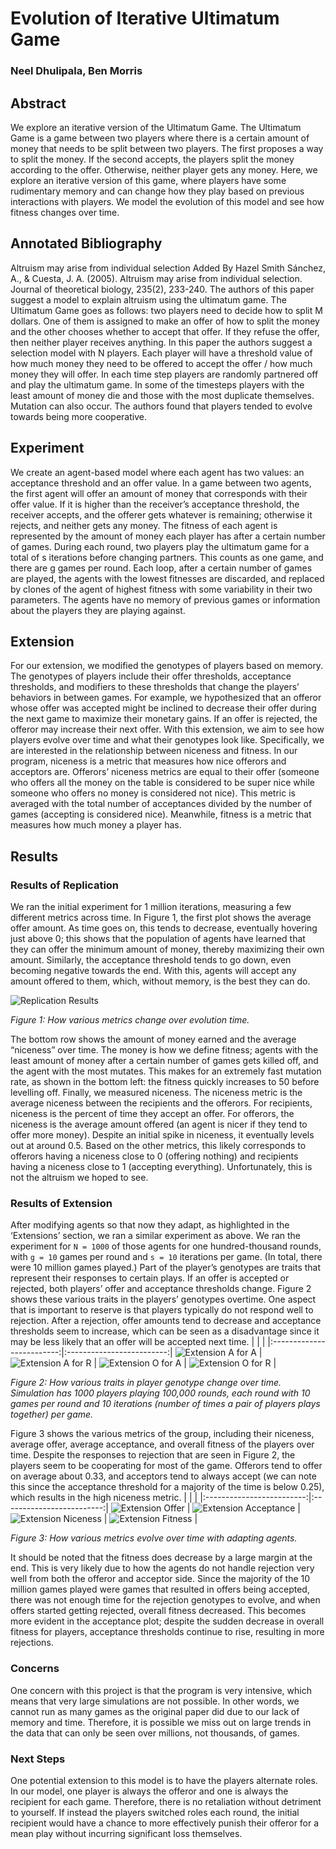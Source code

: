 # Evolution of Iterative Ultimatum Game

### Neel Dhulipala, Ben Morris

## Abstract

We explore an iterative version of the Ultimatum Game. The Ultimatum Game is a game between two players where there is a certain amount of money that needs to be split between two players. The first proposes a way to split the money. If the second accepts, the players split the money according to the offer. Otherwise, neither player gets any money. Here, we explore an iterative version of this game, where players have some rudimentary memory and can change how they play based on previous interactions with players. We model the evolution of this model and see how fitness changes over time.

## Annotated Bibliography

Altruism may arise from individual selection
Added By Hazel Smith
Sánchez, A., & Cuesta, J. A. (2005). Altruism may arise from individual selection. Journal of theoretical biology, 235(2), 233-240.
The authors of this paper suggest a model to explain altruism using the ultimatum game. The Ultimatum Game goes as follows: two players need to decide how to split M dollars. One of them is assigned to make an offer of how to split the money and the other chooses whether to accept that offer. If they refuse the offer, then neither player receives anything. In this paper the authors suggest a selection model with N players. Each player will have a threshold value of how much money they need to be offered to accept the offer / how much money they will offer. In each time step players are randomly partnered off and play the ultimatum game. In some of the timesteps players with the least amount of money die and those with the most duplicate themselves. Mutation can also occur. The authors found that players tended to evolve towards being more cooperative.
## Experiment
We create an agent-based model where each agent has two values: an acceptance threshold and an offer value. In a game between two agents, the first agent will offer an amount of money that corresponds with their offer value. If it is higher than the receiver’s acceptance threshold, the receiver accepts, and the offerer gets whatever is remaining; otherwise it rejects, and neither gets any money. The fitness of each agent is represented by the amount of money each player has after a certain number of games. During each round, two players play the ultimatum game for a total of s iterations before changing partners. This counts as one game, and there are g games per round. Each loop, after a certain number of games are played, the agents with the lowest fitnesses are discarded, and replaced by clones of the agent of highest fitness with some variability in their two parameters. The agents have no memory of previous games or information about the players they are playing against.
## Extension
For our extension, we modified the genotypes of players based on memory. The genotypes of players include their offer thresholds, acceptance thresholds, and modifiers to these thresholds that change the players’ behaviors in between games. For example, we hypothesized that an offeror whose offer was accepted might be inclined to decrease their offer during the next game to maximize their monetary gains. If an offer is rejected, the offeror may increase their next offer. With this extension, we aim to see how players evolve over time and what their genotypes look like.
Specifically, we are interested in the relationship between niceness and fitness. In our program, niceness is a metric that measures how nice offerors and acceptors are. Offerors’ niceness metrics are equal to their offer (someone who offers all the money on the table is considered to be super nice while someone who offers no money is considered not nice). This metric is averaged with the total number of acceptances divided by the number of games (accepting is considered nice). Meanwhile, fitness is a metric that measures how much money a player has.
## Results
### Results of Replication
We ran the initial experiment for 1 million iterations, measuring a few different metrics across time. In Figure 1, the first plot shows the average offer amount. As time goes on, this tends to decrease, eventually hovering just above 0; this shows that the population of agents have learned that they can offer the minimum amount of money, thereby maximizing their own amount. Similarly, the acceptance threshold tends to go down, even becoming negative towards the end. With this, agents will accept any amount offered to them, which, without memory, is the best they can do.

![Replication Results](imgs/replicacation_results.png)

*Figure 1: How various metrics change over evolution time.*

The bottom row shows the amount of money earned and the average “niceness” over time. The money is how we define fitness; agents with the least amount of money after a certain number of games gets killed off, and the agent with the most mutates. This makes for an extremely fast mutation rate, as shown in the bottom left: the fitness quickly increases to 50 before levelling off. Finally, we measured niceness. The niceness metric is the average niceness between the recipients and the offerors. For recipients, niceness is the percent of time they accept an offer. For offerors, the niceness is the average amount offered (an agent is nicer if they tend to offer more money). Despite an initial spike in niceness, it eventually levels out at around 0.5. Based on the other metrics, this likely corresponds to offerors having a niceness close to 0 (offering nothing) and recipients having a niceness close to 1 (accepting everything). Unfortunately, this is not the altruism we hoped to see.
### Results of Extension
After modifying agents so that now they adapt, as highlighted in the ‘Extensions’ section, we ran a similar experiment as above. We ran the experiment for `N = 1000` of those agents for one hundred-thousand rounds, with `g = 10` games per round and `s = 10` iterations per game. (In total, there were 10 million games played.) Part of the player’s genotypes are traits that represent their responses to certain plays. If an offer is accepted or rejected, both players’ offer and acceptance thresholds change. Figure 2 shows these various traits in the players’ genotypes overtime. One aspect that is important to reserve is that players typically do not respond well to rejection. After a rejection, offer amounts tend to decrease and acceptance thresholds seem to increase, which can be seen as a disadvantage since it may be less likely that an offer will be accepted next time.
| | |
|:-------------------------:|:-------------------------:|
![Extension A for A](https://github.com/ndhulipala1/ultimatum-game/blob/main/reports/imgs/Extension_A_from_A.png) | ![Extension A for R](https://github.com/ndhulipala1/ultimatum-game/blob/main/reports/imgs/Extension_A_from_R.png) |
![Extension O for A](https://github.com/ndhulipala1/ultimatum-game/blob/main/reports/imgs/Extension_O_from_A.png) | ![Extension O for R](https://github.com/ndhulipala1/ultimatum-game/blob/main/reports/imgs/Extension_O_from_R.png) |

*Figure 2: How various traits in player genotype change over time. Simulation has 1000 players playing 100,000 rounds, each round with 10 games per round and 10 iterations (number of times a pair of players plays together) per game.*

Figure 3 shows the various metrics of the group, including their niceness, average offer, average acceptance, and overall fitness of the players over time. Despite the responses to rejection that are seen in Figure 2, the players seem to be cooperating for most of the game. Offerors tend to offer on average about 0.33, and acceptors tend to always accept (we can note this since the acceptance threshold for a majority of the time is below 0.25), which results in the high niceness metric.
| | |
|:-------------------------:|:-------------------------:|
![Extension Offer](https://github.com/ndhulipala1/ultimatum-game/blob/main/reports/imgs/Extension_Offer.png) | ![Extension Acceptance](https://github.com/ndhulipala1/ultimatum-game/blob/main/reports/imgs/Extension_Acceptance.png) |
![Extension Niceness](https://github.com/ndhulipala1/ultimatum-game/blob/main/reports/imgs/Extension_Niceness.png) | ![Extension Fitness](https://github.com/ndhulipala1/ultimatum-game/blob/main/reports/imgs/Extension_Fitness.png) |

*Figure 3: How various metrics evolve over time with adapting agents.*

It should be noted that the fitness does decrease by a large margin at the end. This is very likely due to how the agents do not handle rejection very well from both the offeror and acceptor side. Since the majority of the 10 million games played were games that resulted in offers being accepted, there was not enough time for the rejection genotypes to evolve, and when offers started getting rejected, overall fitness decreased. This becomes more evident in the acceptance plot; despite the sudden decrease in overall fitness for players, acceptance thresholds continue to rise, resulting in more rejections.

### Concerns
One concern with this project is that the program is very intensive, which means that very large simulations are not possible. In other words, we cannot run as many games as the original paper did due to our lack of memory and time. Therefore, it is possible we miss out on large trends in the data that can only be seen over millions, not thousands, of games.
### Next Steps
One potential extension to this model is to have the players alternate roles. In our model, one player is always the offeror and one is always the recipient for each game. Therefore, there is no retaliation without detriment to yourself. If instead the players switched roles each round, the initial recipient would have a chance to more effectively punish their offeror for a mean play without incurring significant loss themselves.
